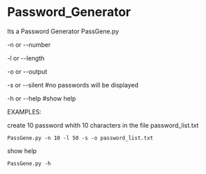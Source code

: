 # Password_Generator
Its a Password Generator
PassGene.py

-n or --number <number of Password>

-l or --length <number of character foreach Passwords>

-o or --output <path to a new or a alredy existing file>

-s or --silent    #no passwords will be displayed

-h or --help     #show help
  
          
EXAMPLES:

create 10 password whith 10 characters in the file password_list.txt

    PassGene.py -n 10 -l 50 -s -o password_list.txt  


show help

    PassGene.py -h
